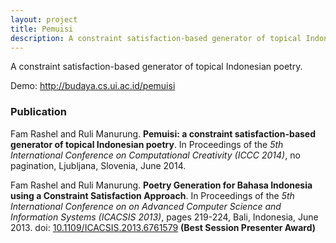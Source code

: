 ```yaml
---
layout: project
title: Pemuisi
description: A constraint satisfaction-based generator of topical Indonesian poetry.
---
```


A constraint satisfaction-based generator of topical Indonesian poetry.

Demo: <http://budaya.cs.ui.ac.id/pemuisi>

### Publication
Fam Rashel and Ruli Manurung.
**Pemuisi: a constraint satisfaction-based generator of topical Indonesian poetry**.
In Proceedings of the *5th International Conference on Computational Creativity (ICCC 2014)*, no pagination, Ljubljana, Slovenia, June 2014.

Fam Rashel and Ruli Manurung.
**Poetry Generation for Bahasa Indonesia using a Constraint Satisfaction Approach**.
In Proceedings of the *5th International Conference on on Advanced Computer Science and Information Systems (ICACSIS 2013)*, pages 219-224, Bali, Indonesia, June 2013.
doi: [10.1109/ICACSIS.2013.6761579](https://doi.org/10.1109/ICACSIS.2013.6761579)
**(Best Session Presenter Award)**